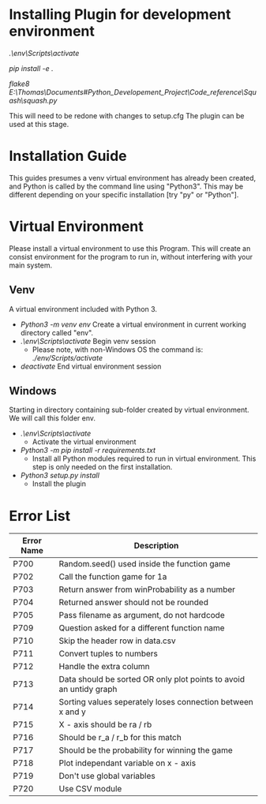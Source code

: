 # Installing Plugin for development environment
*.\env\Scripts\activate*  

*pip install -e .*  

*flake8 E:\Thomas\Documents\#Python_Developement_Project\Code_reference\Squash\squash.py*

This will need to be redone with changes to setup.cfg
The plugin can be used at this stage.

# Installation Guide
This guides presumes a venv virtual environment has already been created, and Python is called by the command line using "Python3". This may be different depending on your specific installation [try "py" or "Python"].

# Virtual Environment
Please install a virtual environment to use this Program. This will create an consist environment for the program to run in, without interfering with your main system.

## Venv
A virtual environment included with Python 3.

* *Python3 -m venv env* Create a virtual environment in current working directory called "env".
* *.\env\Scripts\activate* Begin venv session
  * Please note, with non-Windows OS the command is: *./env/Scripts/activate*
* *deactivate* End virtual environment session


## Windows
Starting in directory containing sub-folder created by virtual environment. We will call this folder env.  

* *.\env\Scripts\activate*
  * Activate the virtual environment
* *Python3 -m pip install -r requirements.txt*
  * Install all Python modules required to run in virtual environment. This step is only needed on the first installation.
* *Python3 setup.py install*
  * Install the plugin

# Error List
Error Name | Description
--------------|----------------
P700 | Random.seed() used inside the function game
P702 | Call the function game for 1a
P703 | Return answer from winProbability as a number
P704 | Returned answer should not be rounded
P705 | Pass filename as argument, do not hardcode
P709 | Question asked for a different function name
P710 | Skip the header row in data.csv
P711 | Convert tuples to numbers
P712 | Handle the extra column
P713 | Data should be sorted OR only plot points to avoid an untidy graph
P714 | Sorting values seperately loses connection between x and y
P715 | X - axis should be ra / rb
P716 | Should be r_a / r_b for this match
P717 | Should be the probability for winning the game
P718 | Plot independant variable on x - axis
P719 | Don't use global variables
P720 | Use CSV module
